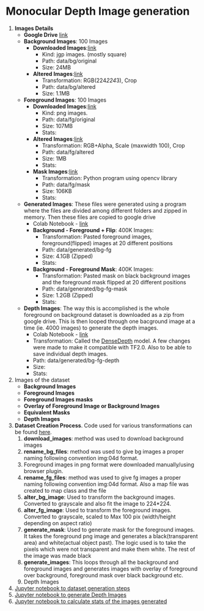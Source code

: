 
# Monocular Depth Image generation

1. __Images Details__
    - __Google Drive__ [link](https://drive.google.com/drive/folders/1GFFQp6Y-6sbVUe7X0nTiwEHXScpzdear?usp=sharing)
    - __Background Images__: 100 Images
      - __Downloaded Images__:[link](https://drive.google.com/drive/u/0/folders/1acl9qqiut6JkRKThWtqIEmWEaipXfgVq)
        - Kind: jgp images. (mostly square)
        - Path: data/bg/original
        - Size: 24MB
      - __Altered Images__:[link](https://drive.google.com/drive/u/0/folders/1S9syiGBus-q1LwSaO_cCSLvb9GSyhd8e)
        - Transformation: RGB(224*224*3), Crop
        - Path: data/bg/altered
        - Size: 1.1MB
    - __Foreground Images__: 100 Images
      - __Downloaded Images__:[link](https://drive.google.com/drive/u/0/folders/16W5OL6HTgWf7MEytaQGG6t9pvETQEtd8)
        - Kind: png images.
        - Path: data/fg/original
        - Size: 107MB
        - Stats:
      - __Altered Images__:[link](https://drive.google.com/drive/u/0/folders/1CihnYUE2rhz111IKBkxhPGCe56yyVUuT)
        - Transformation: RGB+Alpha, Scale (maxwidth 100), Crop
        - Path: data/fg/altered
        - Size: 1MB
        - Stats:
      - __Mask Images__:[link](https://drive.google.com/drive/u/0/folders/1FUKPwQSyWMN78pJO1-bpNx4yoqOXZV-V)
        - Transformation: Python program using opencv library
        - Path: data/fg/mask
        - Size: 106KB
        - Stats:
    - __Generated Images__: These files were generated using a program where the files are divided among different folders and zipped in memory. Then these files are copied to google drive
      - Colab Notebook - [link](https://github.com/gantir/eva4/blob/develop/s14-15/src/ds_gen.ipynb)
      - __Background - Foreground + Flip__: 400K Images:
        - Transformation: Pasted foreground images, foreground(flipped) images at 20 different positions
        - Path: data/generated/bg-fg
        - Size: 4.1GB (Zipped)
        - Stats:
      - __Background - Foreground Mask__: 400K Images:
        - Transformation: Pasted mask on black background images and the foreground mask flipped at 20 different positions
        - Path: data/generated/bg-fg-mask
        - Size: 1.2GB (Zipped)
        - Stats:
    - __Depth Images__: The way this is accomplished is the whole foreground on background dataset is downloaded as a zip from google drive. This is then looped through one bacground image at a time (ie. 4000 images) to generate the depth images.
        - Colab Notebook - [link](https://github.com/gantir/eva4/blob/develop/s14-15/src/depth_image_gen.ipynb)
        - Transformation: Called the [DenseDepth](https://github.com/gantir/DenseDepth) model. A few changes were made to make it compatible with TF2.0. Also to be able to save individual depth images.
        - Path: data/generated/bg-fg-depth
        - Size:
        - Stats:
2. Images of the dataset
    - __Background Images__
    - __Foreground Images__
    - __Foreground Images masks__
    - __Overlay of Foreground Image or Background Images__
    - __Equivalent Masks__
    - __Depth Images__
3. __Dataset Creation Process__. Code used for various transformations can be found [here]().
   1. __download_images__: method was used to download background images
   2. __rename_bg_files__: method was used to give bg images a proper naming following convention img:04d format.
   3. Foreground images in png format were downloaded manually/using browser plugin.
   4. __rename_fg_files__: method was used to give fg images a proper naming following convention img:04d format. Also a map file was created to map class and the file
   5. __alter_bg_image__: Used to transform the background images. Converted to grayscale and also fit the image to 224*224.
   6. __alter_fg_image__: Used to transform the foreground images. Converted to grayscale, scaled to Max 100 pix (width/height depending on aspect ratio)
   7. __generate_mask__: Used to generate mask for the foreground images. It takes the foreground png image and generates a black(transparent area) and white(actual object past). The logic used is to take the pixels which were not transparent and make them white. The rest of the image was made black
   8. __generate_images__: This loops through all the background and foreground images and generates images with overlay of foreground over background, foreground mask over black background etc.
   9. Depth Images
4. [Jupyter notebook to dataset generation steps](https://github.com/gantir/eva4/blob/develop/s14-15/src/ds_gen.ipynb)
5. [Jupyter notebook to generate Depth Images](https://github.com/gantir/eva4/blob/develop/s14-15/src/ds_gen.ipynb)
6. [Jupyter notebook to calculate stats of the images generated](https://github.com/gantir/eva4/blob/develop/s14-15/src/stats_gen.ipynb)
